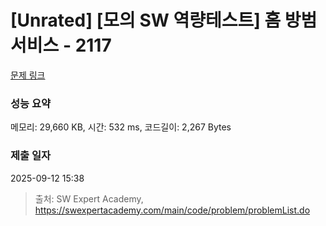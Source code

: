 # [Unrated] [모의 SW 역량테스트] 홈 방범 서비스 - 2117 

[문제 링크](https://swexpertacademy.com/main/code/problem/problemDetail.do?contestProbId=AV5V61LqAf8DFAWu) 

### 성능 요약

메모리: 29,660 KB, 시간: 532 ms, 코드길이: 2,267 Bytes

### 제출 일자

2025-09-12 15:38



> 출처: SW Expert Academy, https://swexpertacademy.com/main/code/problem/problemList.do